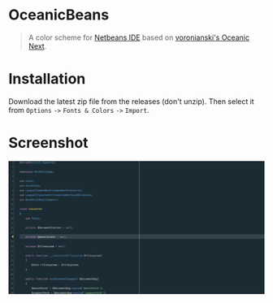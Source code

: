 # OceanicBeans

> A color scheme for [Netbeans IDE](https://netbeans.org) based on [voronianski's Oceanic Next](https://github.com/voronianski/oceanic-next-color-scheme).

# Installation

Download the latest zip file from the releases (don't unzip). Then select it from `Options` `->` `Fonts & Colors` `->` `Import`.

# Screenshot

![Screenshot](screenshot.png)

